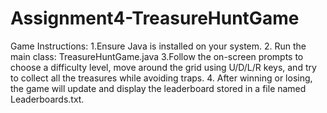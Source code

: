 # Assignment4-TreasureHuntGame
Game Instructions: 
1.Ensure Java is installed on your system.
2. Run the main class: TreasureHuntGame.java
3.Follow the on-screen prompts to choose a difficulty level, move around the grid using U/D/L/R keys, and try to collect all the treasures while avoiding traps.
4. After winning or losing, the game will update and display the leaderboard stored in a file named Leaderboards.txt. 

